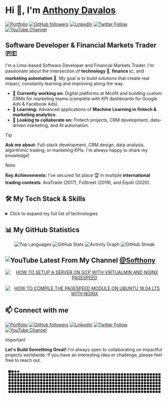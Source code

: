 # Hi 👋, I'm [Anthony Davalos](https://anthonydavalos.github.io/)

[![Portfolio](https://img.shields.io/badge/Portfolio-333333?style=flat&logo=briefcase&logoColor=white)](https://anthonydavalos.github.io/)
[![GitHub followers](https://img.shields.io/github/followers/anthonydavalos)](https://github.com/anthonydavalos?tab=repositories&sort=stargazers)
[![LinkedIn](https://img.shields.io/badge/LinkedIn-0077B5?style=flat&logo=linkedin&logoColor=white)](https://www.linkedin.com/in/anthonydavalos)
[![Twitter Follow](https://img.shields.io/twitter/follow/Softhony)](https://x.com/Softhony)
[![YouTube Channel](https://img.shields.io/youtube/channel/subscribers/UCbGwEUjdhRG7aHbsh1uEOqA)](https://www.youtube.com/channel/UCbGwEUjdhRG7aHbsh1uEOqA?sub_confirmation=1)

## Software Developer & Financial Markets Trader 🇵🇪

I'm a Lima-based Software Developer and Financial Markets Trader. I'm passionate about the intersection of **technology 🤖**, **finance 📈**, and **marketing automation 🎯**. My goal is to build solutions that create real impact, constantly learning and improving along the way.

- 🔭 **Currently working on:** Digital platforms at Mcofit and building custom CRMs for marketing teams (complete with KPI dashboards for Google Ads & Facebook Ads).
- 🌱 **Learning:** Advanced applications of **Machine Learning in fintech & marketing analytics**.
- 👯 **Looking to collaborate on:** Fintech projects, CRM development, data-driven marketing, and AI automation.

> [!TIP]
> **Ask me about:** Full-stack development, CRM design, data analysis, algorithmic trading, or marketing KPIs. I'm always happy to share my knowledge!

> [!NOTE]
> **Key Achievements:** I've secured 1st place 🏆 in multiple **international trading contests**: AvaTrade (2017), FxStreet (2019), and Equiti (2020).

## 🛠️ My Tech Stack & Skills

<details>
  <summary>Click to expand my full list of technologies</summary>
  <br>
  
  <table width="100%">
    <tr>
      <td align="center" width="20%">
        <strong>Cloud Platforms</strong><br><br>
        <img src="https://img.shields.io/badge/AWS-232F3E?style=flat&logo=amazonaws&logoColor=white" alt="AWS">
        <img src="https://img.shields.io/badge/Azure-0078D4?style=flat&logo=microsoft-azure&logoColor=white" alt="Azure">
        <img src="https://img.shields.io/badge/Google_Cloud-4285F4?style=flat&logo=googlecloud&logoColor=white" alt="Google Cloud">
        <img src="https://img.shields.io/badge/Firebase-FFCA28?style=flat&logo=firebase&logoColor=black" alt="Firebase">
      </td>
      <td align="center" width="20%">
        <strong>Programming</strong><br><br>
        <img src="https://img.shields.io/badge/Python-3776AB?style=flat&logo=python&logoColor=white" alt="Python">
        <img src="https://img.shields.io/badge/JavaScript-F7DF1E?style=flat&logo=javascript&logoColor=black" alt="JavaScript">
      </td>
      <td align="center" width="20%">
        <strong>Web & Frontend</strong><br><br>
        <img src="https://img.shields.io/badge/HTML5-E34F26?style=flat&logo=html5&logoColor=white" alt="HTML5">
        <img src="https://img.shields.io/badge/CSS3-1572B6?style=flat&logo=css3&logoColor=white" alt="CSS3">
        <img src="https://img.shields.io/badge/React-20232A?style=flat&logo=react&logoColor=61DAFB" alt="React">
        <img src="https://img.shields.io/badge/Flutter-02569B?style=flat&logo=flutter&logoColor=white" alt="Flutter">
      </td>
      <td align="center" width="20%">
        <strong>Backend & Databases</strong><br><br>
        <img src="https://img.shields.io/badge/MySQL-4479A1?style=flat&logo=mysql&logoColor=white" alt="MySQL">
        <img src="https://img.shields.io/badge/Nginx-009639?style=flat&logo=nginx&logoColor=white" alt="Nginx">
      </td>
      <td align="center" width="20%">
        <strong>Tools & Automation</strong><br><br>
        <img src="https://img.shields.io/badge/Git-F05032?style=flat&logo=git&logoColor=white" alt="Git">
        <img src="https://img.shields.io/badge/Zapier-FF4A00?style=flat&logo=zapier&logoColor=white" alt="Zapier">
      </td>
    </tr>
  </table>
</details>

## 📊 My GitHub Statistics

<div align="center">
  <picture>
    <source media="(prefers-color-scheme: dark)" srcset="https://github-readme-stats.vercel.app/api/top-langs?username=anthonydavalos&show_icons=true&layout=compact&theme=dracula" />
    <img src="https://github-readme-stats.vercel.app/api/top-langs?username=anthonydavalos&show_icons=true&layout=compact&theme=github-light" alt="Top Languages" />
  </picture>
  <picture>
    <source media="(prefers-color-scheme: dark)" srcset="https://github-readme-stats.vercel.app/api?username=anthonydavalos&show_icons=true&theme=dracula" />
    <img src="https://github-readme-stats.vercel.app/api?username=anthonydavalos&show_icons=true&theme=github-light" alt="GitHub Stats" />
  </picture>
  <picture>
    <source media="(prefers-color-scheme: dark)" srcset="https://github-readme-activity-graph.vercel.app/graph?username=anthonydavalos&theme=react-dark" />
    <img src="https://github-readme-activity-graph.vercel.app/graph?username=anthonydavalos&theme=github-light" alt="Activity Graph" />
  </picture>
  <picture>
    <source media="(prefers-color-scheme: dark)" srcset="https://streak-stats.demolab.com?user=anthonydavalos" />
    <img src="https://streak-stats.demolab.com/?user=anthonydavalos&theme=github-light" alt="GitHub Streak" />
  </picture>
</div>

## <img src="https://www.vectorlogo.zone/logos/youtube/youtube-icon.svg" alt="YouTube" width="32"/> Latest From My Channel [@Softhony](https://www.youtube.com/channel/UCbGwEUjdhRG7aHbsh1uEOqA?sub_confirmation=1)

<div align="center">
  <a href="https://www.youtube.com/watch?v=6k27RMwycIc"><picture>
  <source media="(prefers-color-scheme: dark)" srcset="https://ytcards.demolab.com/?id=6k27RMwycIc&title=HOW+TO+SETUP+A+SERVER+ON+GCP+WITH+VIRTUALMIN+AND+NGINX+PAGESPEED&lang=en&timestamp=1526615640&background_color=%230d1117&title_color=%23ffffff&stats_color=%23dedede&max_title_lines=2&width=250&border_radius=5&duration=4676">
  <img src="https://ytcards.demolab.com/?id=6k27RMwycIc&title=HOW+TO+SETUP+A+SERVER+ON+GCP+WITH+VIRTUALMIN+AND+NGINX+PAGESPEED&lang=en&timestamp=1526615640&background_color=%23ffffff&title_color=%2324292f&stats_color=%2357606a&max_title_lines=2&width=250&border_radius=5&duration=4676" alt="HOW TO SETUP A SERVER ON GCP WITH VIRTUALMIN AND NGINX PAGESPEED"></picture></a>
  &nbsp;
  <a href="https://www.youtube.com/watch?v=Tj61S_H3y4E"><picture>
  <source media="(prefers-color-scheme: dark)" srcset="https://ytcards.demolab.com/?id=Tj61S_H3y4E&title=HOW+TO+COMPILE+THE+PAGESPEED+MODULE+ON+UBUNTU+18.04+LTS+WITH+NGINX&lang=en&timestamp=1550721360&background_color=%230d1117&title_color=%23ffffff&stats_color=%23dedede&max_title_lines=2&width=250&border_radius=5&duration=5778">
  <img src="https://ytcards.demolab.com/?id=Tj61S_H3y4E&title=HOW+TO+COMPILE+THE+PAGESPEED+MODULE+ON+UBUNTU+18.04+LTS+WITH+NGINX&lang=en&timestamp=1550721360&background_color=%23ffffff&title_color=%2324292f&stats_color=%2357606a&max_title_lines=2&width=250&border_radius=5&duration=5778" alt="HOW TO COMPILE THE PAGESPEED MODULE ON UBUNTU 18.04 LTS WITH NGINX"></picture></a>
</div>

## 📫 Connect with me

[![Portfolio](https://img.shields.io/badge/Portfolio-333333?style=flat&logo=briefcase&logoColor=white)](https://anthonydavalos.github.io/)
[![GitHub followers](https://img.shields.io/github/followers/anthonydavalos)](https://github.com/anthonydavalos?tab=repositories&sort=stargazers)
[![LinkedIn](https://img.shields.io/badge/LinkedIn-0077B5?style=flat&logo=linkedin&logoColor=white)](https://www.linkedin.com/in/anthonydavalos)
[![Twitter Follow](https://img.shields.io/twitter/follow/Softhony)](https://x.com/Softhony)
[![YouTube Channel](https://img.shields.io/youtube/channel/subscribers/UCbGwEUjdhRG7aHbsh1uEOqA)](https://www.youtube.com/channel/UCbGwEUjdhRG7aHbsh1uEOqA?sub_confirmation=1)

> [!IMPORTANT]
> **Let's Build Something Great!**
> I'm always open to collaborating on impactful projects worldwide. If you have an interesting idea or challenge, please feel free to reach out.

<p align="center">
  <img src="https://raw.githubusercontent.com/anthonydavalos/anthonydavalos/output/github-contribution-grid-snake.svg" alt="Snake animation"/>
</p>

